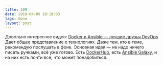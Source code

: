 ```yaml
---
title: 109
date: 2018-04-09 10:10:03
tags: None
layout: post
---
```


Довольно интересное видео:
[Docker и Ansible — лучшие друзья DevOps](https://youtu.be/14sj7HTbqoA)
Дает общее представление о технологиях. Даже тем, кто в теме, рекомендую послушать в фоне. Основная идея — не надо ничего писать ручками, всё уже готово. Есть [DockerHub](https://hub.docker.com/), есть [Ansible Galaxy](https://galaxy.ansible.com/), и на них есть почти всё, что может понадобиться.
